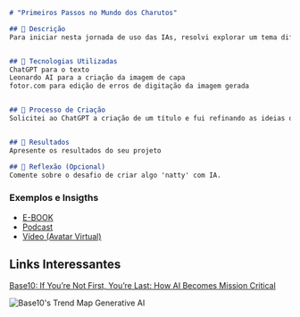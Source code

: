 ```markdown
# "Primeiros Passos no Mundo dos Charutos"

## 📒 Descrição
Para iniciar nesta jornada de uso das IAs, resolvi explorar um tema diferente, mas que muito tem me interessado ultimamente: os charutos! Vou buscar elaborar um pequeno e-book com informações rápidas, que podem esclarecer e levar novas informações a curiosos quanto ao mundo dos charutos.


## 🤖 Tecnologias Utilizadas
ChatGPT para o texto
Leonardo AI para a criação da imagem de capa
fotor.com para edição de erros de digitação da imagem gerada


## 🧐 Processo de Criação
Solicitei ao ChatGPT a criação de um título e fui refinando as ideias que ele foi dando.


## 🚀 Resultados
Apresente os resultados do seu projeto

## 💭 Reflexão (Opcional)
Comente sobre o desafio de criar algo 'natty' com IA.
```

### Exemplos e Insigths

- [E-BOOK](/exemplos/E-BOOK.md)
- [Podcast](/exemplos/PODCAST.md)
- [Vídeo (Avatar Virtual)](/exemplos/VIDEO.md)

## Links Interessantes

[Base10: If You’re Not First, You’re Last: How AI Becomes Mission Critical](https://base10.vc/post/generative-ai-mission-critical/)

![Base10's Trend Map Generative AI](https://github.com/digitalinnovationone/lab-natty-or-not/assets/730492/f4df26e8-f8f7-4419-8252-c69d73ea930c)
